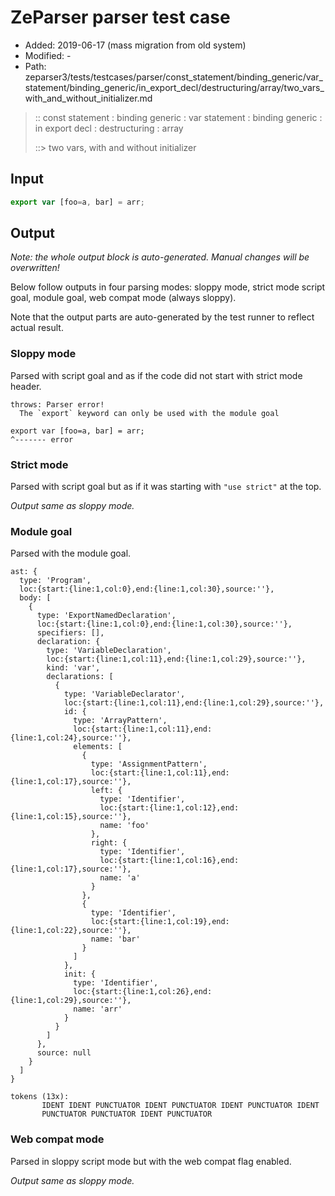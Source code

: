 # ZeParser parser test case

- Added: 2019-06-17 (mass migration from old system)
- Modified: -
- Path: zeparser3/tests/testcases/parser/const_statement/binding_generic/var_statement/binding_generic/in_export_decl/destructuring/array/two_vars_with_and_without_initializer.md

> :: const statement : binding generic : var statement : binding generic : in export decl : destructuring : array
>
> ::> two vars, with and without initializer

## Input

`````js
export var [foo=a, bar] = arr;
`````

## Output

_Note: the whole output block is auto-generated. Manual changes will be overwritten!_

Below follow outputs in four parsing modes: sloppy mode, strict mode script goal, module goal, web compat mode (always sloppy).

Note that the output parts are auto-generated by the test runner to reflect actual result.

### Sloppy mode

Parsed with script goal and as if the code did not start with strict mode header.

`````
throws: Parser error!
  The `export` keyword can only be used with the module goal

export var [foo=a, bar] = arr;
^------- error
`````

### Strict mode

Parsed with script goal but as if it was starting with `"use strict"` at the top.

_Output same as sloppy mode._

### Module goal

Parsed with the module goal.

`````
ast: {
  type: 'Program',
  loc:{start:{line:1,col:0},end:{line:1,col:30},source:''},
  body: [
    {
      type: 'ExportNamedDeclaration',
      loc:{start:{line:1,col:0},end:{line:1,col:30},source:''},
      specifiers: [],
      declaration: {
        type: 'VariableDeclaration',
        loc:{start:{line:1,col:11},end:{line:1,col:29},source:''},
        kind: 'var',
        declarations: [
          {
            type: 'VariableDeclarator',
            loc:{start:{line:1,col:11},end:{line:1,col:29},source:''},
            id: {
              type: 'ArrayPattern',
              loc:{start:{line:1,col:11},end:{line:1,col:24},source:''},
              elements: [
                {
                  type: 'AssignmentPattern',
                  loc:{start:{line:1,col:11},end:{line:1,col:17},source:''},
                  left: {
                    type: 'Identifier',
                    loc:{start:{line:1,col:12},end:{line:1,col:15},source:''},
                    name: 'foo'
                  },
                  right: {
                    type: 'Identifier',
                    loc:{start:{line:1,col:16},end:{line:1,col:17},source:''},
                    name: 'a'
                  }
                },
                {
                  type: 'Identifier',
                  loc:{start:{line:1,col:19},end:{line:1,col:22},source:''},
                  name: 'bar'
                }
              ]
            },
            init: {
              type: 'Identifier',
              loc:{start:{line:1,col:26},end:{line:1,col:29},source:''},
              name: 'arr'
            }
          }
        ]
      },
      source: null
    }
  ]
}

tokens (13x):
       IDENT IDENT PUNCTUATOR IDENT PUNCTUATOR IDENT PUNCTUATOR IDENT
       PUNCTUATOR PUNCTUATOR IDENT PUNCTUATOR
`````


### Web compat mode

Parsed in sloppy script mode but with the web compat flag enabled.

_Output same as sloppy mode._
